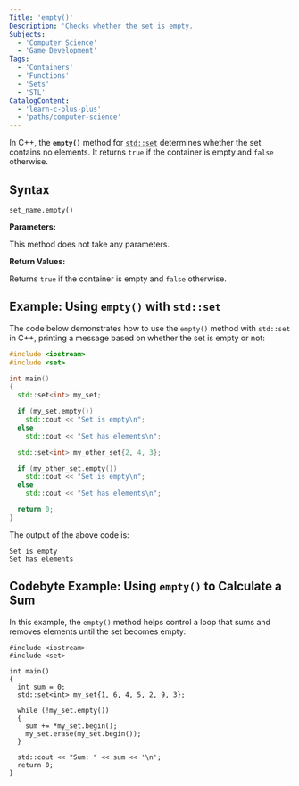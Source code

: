 ```yaml
---
Title: 'empty()'
Description: 'Checks whether the set is empty.'
Subjects:
  - 'Computer Science'
  - 'Game Development'
Tags:
  - 'Containers'
  - 'Functions'
  - 'Sets'
  - 'STL'
CatalogContent:
  - 'learn-c-plus-plus'
  - 'paths/computer-science'
---
```


In C++, the **`empty()`** method for [`std::set`](https://www.codecademy.com/resources/docs/cpp/sets) determines whether the set contains no elements. It returns `true` if the container is empty and `false` otherwise.

## Syntax

```pseudo
set_name.empty()
```

**Parameters:**

This method does not take any parameters.

**Return Values:**

Returns `true` if the container is empty and `false` otherwise.

## Example: Using `empty()` with `std::set`

The code below demonstrates how to use the `empty()` method with `std::set` in C++, printing a message based on whether the set is empty or not:

```cpp
#include <iostream>
#include <set>

int main()
{
  std::set<int> my_set;

  if (my_set.empty())
    std::cout << "Set is empty\n";
  else
    std::cout << "Set has elements\n";

  std::set<int> my_other_set{2, 4, 3};

  if (my_other_set.empty())
    std::cout << "Set is empty\n";
  else
    std::cout << "Set has elements\n";

  return 0;
}
```

The output of the above code is:

```shell
Set is empty
Set has elements
```

## Codebyte Example: Using `empty()` to Calculate a Sum

In this example, the `empty()` method helps control a loop that sums and removes elements until the set becomes empty:

```codebyte/cpp
#include <iostream>
#include <set>

int main()
{
  int sum = 0;
  std::set<int> my_set{1, 6, 4, 5, 2, 9, 3};

  while (!my_set.empty())
  {
    sum += *my_set.begin();
    my_set.erase(my_set.begin());
  }

  std::cout << "Sum: " << sum << '\n';
  return 0;
}
```
